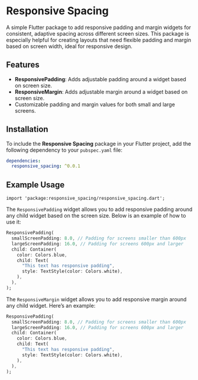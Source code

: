 # Responsive Spacing

A simple Flutter package to add responsive padding and margin widgets for consistent, adaptive spacing across different screen sizes. This package is especially helpful for creating layouts that need flexible padding and margin based on screen width, ideal for responsive design.

## Features

- **ResponsivePadding**: Adds adjustable padding around a widget based on screen size.
- **ResponsiveMargin**: Adds adjustable margin around a widget based on screen size.
- Customizable padding and margin values for both small and large screens.

## Installation

To include the **Responsive Spacing** package in your Flutter project, add the following dependency to your `pubspec.yaml` file:

```yaml
dependencies:
  responsive_spacing: ^0.0.1
```
## Example Usage

```
import 'package:responsive_spacing/responsive_spacing.dart';
```
The `ResponsivePadding` widget allows you to add responsive padding around any child widget based on the screen size. Below is an example of how to use it:

```dart
ResponsivePadding(
  smallScreenPadding: 8.0, // Padding for screens smaller than 600px
  largeScreenPadding: 16.0, // Padding for screens 600px and larger
  child: Container(
    color: Colors.blue,
    child: Text(
      "This text has responsive padding",
      style: TextStyle(color: Colors.white),
    ),
  ),
);
```
The `ResponsiveMargin` widget allows you to add responsive margin around any child widget. Here’s an example:

```dart
ResponsivePadding(
  smallScreenPadding: 8.0, // Padding for screens smaller than 600px
  largeScreenPadding: 16.0, // Padding for screens 600px and larger
  child: Container(
    color: Colors.blue,
    child: Text(
      "This text has responsive padding",
      style: TextStyle(color: Colors.white),
    ),
  ),
);
```